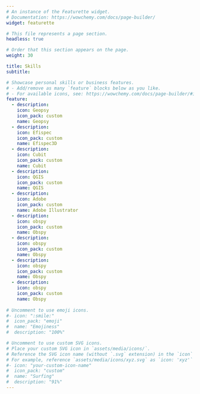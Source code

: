 ```yaml
---
# An instance of the Featurette widget.
# Documentation: https://wowchemy.com/docs/page-builder/
widget: featurette

# This file represents a page section.
headless: true

# Order that this section appears on the page.
weight: 30

title: Skills
subtitle:

# Showcase personal skills or business features.
# - Add/remove as many `feature` blocks below as you like.
# - For available icons, see: https://wowchemy.com/docs/page-builder/#icons
feature:
  - description: 
    icon: Geopsy
    icon_pack: custom
    name: Geopsy
  - description: 
    icon: Efispec
    icon_pack: custom
    name: Efispec3D
  - description: 
    icon: Cubit
    icon_pack: custom
    name: Cubit
  - description:
    icon: QGIS
    icon_pack: custom
    name: QGIS
  - description: 
    icon: Adobe
    icon_pack: custom
    name: Adobe Illustrator
  - description: 
    icon: obspy
    icon_pack: custom
    name: Obspy
  - description: 
    icon: obspy
    icon_pack: custom
    name: Obspy
  - description: 
    icon: obspy
    icon_pack: custom
    name: Obspy
  - description: 
    icon: obspy
    icon_pack: custom
    name: Obspy
	
# Uncomment to use emoji icons.
#- icon: ":smile:"
#  icon_pack: "emoji"
#  name: "Emojiness"
#  description: "100%"

# Uncomment to use custom SVG icons.
# Place your custom SVG icon in `assets/media/icons/`.
# Reference the SVG icon name (without `.svg` extension) in the `icon` field.
# For example, reference `assets/media/icons/xyz.svg` as `icon: 'xyz'`
#- icon: "your-custom-icon-name"
#  icon_pack: "custom"
#  name: "Surfing"
#  description: "91%"
---
```

